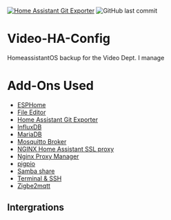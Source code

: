 [![Home Assistant Git Exporter](https://img.shields.io/badge/Powered%20by-Home%20Assistant%20Git%20Exporter-%23d32f2f)](https://github.com/Poeschl/Hassio-Addons/tree/master/git-exporter) ![GitHub last commit](https://img.shields.io/github/last-commit/tdvantine/Video-HA-Config)
# Video-HA-Config
HomeassistantOS backup for the Video Dept. I manage

# Add-Ons Used

* [ESPHome](https://esphome.io/)
* [File Editor](https://github.com/home-assistant/hassio-addons/tree/master/configurator)
* [Home Assistant Git Exporter](https://github.com/Poeschl/Hassio-Addons/tree/master/git-exporter)
* [InfluxDB](https://github.com/hassio-addons/addon-influxdb)
* [MariaDB](https://github.com/home-assistant/hassio-addons/tree/master/mariadb)
* [Mosquitto Broker](https://github.com/home-assistant/hassio-addons/tree/master/mosquitto)
* [NGINX Home Assistant SSL proxy](https://github.com/home-assistant/hassio-addons/tree/master/nginx_proxy)
* [Nginx Proxy Manager](https://github.com/hassio-addons/addon-nginx-proxy-manager)
* [pigpio](https://github.com/Poeschl/Hassio-Addons/tree/master/pigpio)
* [Samba share](https://github.com/home-assistant/hassio-addons/tree/master/samba)
* [Terminal & SSH](https://github.com/home-assistant/addons/tree/master/ssh)
* [Zigbe2mqtt](https://github.com/zigbee2mqtt/hassio-zigbee2mqtt)

## Intergrations


